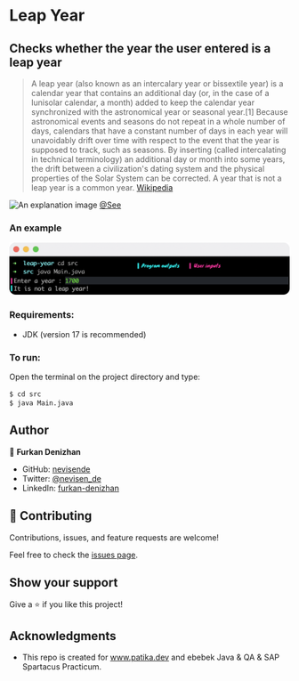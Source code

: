 #  Leap Year
## Checks whether the year the user entered is a leap year
> A leap year (also known as an intercalary year or bissextile year) is a calendar year that contains an additional day (or, in the case of a lunisolar calendar, a month) added to keep the calendar year synchronized with the astronomical year or seasonal year.[1] Because astronomical events and seasons do not repeat in a whole number of days, calendars that have a constant number of days in each year will unavoidably drift over time with respect to the event that the year is supposed to track, such as seasons. By inserting (called intercalating in technical terminology) an additional day or month into some years, the drift between a civilization's dating system and the physical properties of the Solar System can be corrected. A year that is not a leap year is a common year.
[Wikipedia](https://en.wikipedia.org/wiki/Leap_year)

![An explanation image](https://beta.ctvnews.ca/content/dam/ctvnews/images/2020/2/28/1_4832007.jpg)
[@See](https://www.ctvnews.ca/mobile/sci-tech/leap-year-explained-why-february-has-an-extra-day-in-2020-1.4831687?cache=walqrkeg)
### An example
![An screenshot of the program](./ss-example.svg)

### Requirements:
* JDK (version 17 is recommended)

### To run:
Open the terminal on the project directory and type:

```
$ cd src
$ java Main.java
```
## Author

👤 **Furkan Denizhan**

- GitHub: [nevisende](https://github.com/nevisende)
- Twitter: [@nevisen_de](https://twitter.com/nevisen_de)
- LinkedIn: [furkan-denizhan](https://www.linkedin.com/in/furkan-denizhan/)

## 🤝 Contributing

Contributions, issues, and feature requests are welcome!

Feel free to check the [issues page](../../issues/).

## Show your support

Give a ⭐️ if you like this project!

## Acknowledgments

- This repo is created for  www.patika.dev and ebebek Java & QA & SAP Spartacus Practicum.
